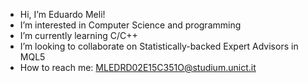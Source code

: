 -  Hi, I’m Eduardo Meli!
-  I’m interested in Computer Science and programming
-  I’m currently learning C/C++
-  I’m looking to collaborate on Statistically-backed Expert Advisors in MQL5
-  How to reach me: MLEDRD02E15C351O@studium.unict.it

<!---
edu-m/edu-m is a ✨ special ✨ repository because its `README.md` (this file) appears on your GitHub profile.
You can click the Preview link to take a look at your changes.
--->
